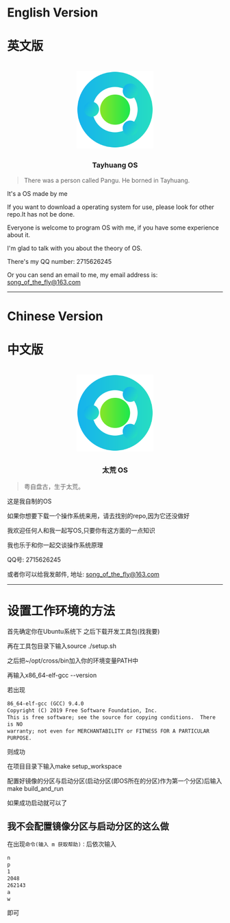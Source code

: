 # English Version

# 英文版

<div align="center">
<a href="#">
<h1><img src="TayhuangOS.svg" alt="Logo" width="180" height="180"></h1>
</a>

### Tayhuang OS

</div>

> There was a person called Pangu. He borned in Tayhuang.

It's a OS made by me

If you want to download a operating system for use, please look for other repo.It has not be done.

Everyone is welcome to program OS with me, if you have some experience about it.

I'm glad to talk with you about the theory of OS.

There's my QQ number: 2715626245

Or you can send an email to me, my email address is: song_of_the_fly@163.com


---

# Chinese Version

# 中文版


<div align="center">
<a href="#">
<h1><img src="TayhuangOS.svg" alt="Logo" width="180" height="180"></h1>
</a>

### 太荒 OS

</div>

> 粤自盘古，生于太荒。

这是我自制的OS

如果你想要下载一个操作系统来用，请去找别的repo,因为它还没做好

我欢迎任何人和我一起写OS,只要你有这方面的一点知识

我也乐于和你一起交谈操作系统原理

QQ号: 2715626245

或者你可以给我发邮件, 地址: song_of_the_fly@163.com

---

# 设置工作环境的方法

首先确定你在Ubuntu系统下 之后下载开发工具包(找我要)

再在工具包目录下输入source ./setup.sh

之后把~/opt/cross/bin加入你的环境变量PATH中

再输入x86_64-elf-gcc --version

若出现

```
86_64-elf-gcc (GCC) 9.4.0
Copyright (C) 2019 Free Software Foundation, Inc.
This is free software; see the source for copying conditions.  There is NO
warranty; not even for MERCHANTABILITY or FITNESS FOR A PARTICULAR PURPOSE.
```

则成功

在项目目录下输入make setup_workspace

配置好镜像的分区与启动分区(启动分区(即OS所在的分区)作为第一个分区)后输入make build_and_run

如果成功启动就可以了

## 我不会配置镜像分区与启动分区的这么做

在出现`命令(输入 m 获取帮助)：`后依次输入

```
n
p
1
2048
262143
a
w
```

即可